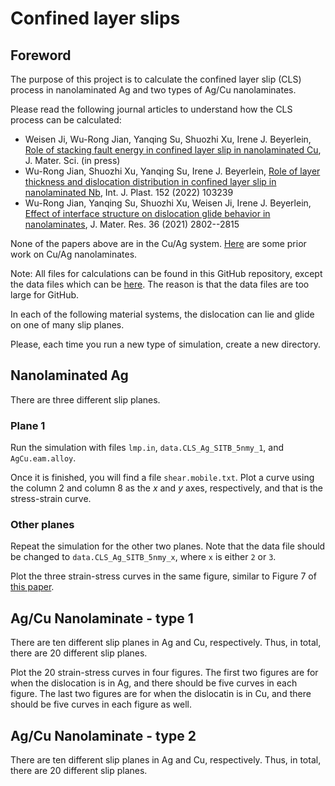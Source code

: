 # Confined layer slips

## Foreword

The purpose of this project is to calculate the confined layer slip (CLS) process in nanolaminated Ag and two types of Ag/Cu nanolaminates.

Please read the following journal articles to understand how the CLS process can be calculated:

- Weisen Ji, Wu-Rong Jian, Yanqing Su, Shuozhi Xu, Irene J. Beyerlein, [Role of stacking fault energy in confined layer slip in nanolaminated Cu](http://dx.doi.org/10.1007/s10853-023-08779-8), J. Mater. Sci. (in press)
- Wu-Rong Jian, Shuozhi Xu, Yanqing Su, Irene J. Beyerlein, [Role of layer thickness and dislocation distribution in confined layer slip in nanolaminated Nb](http://dx.doi.org/10.1016/j.ijplas.2022.103239), Int. J. Plast. 152 (2022) 103239
- Wu-Rong Jian, Yanqing Su, Shuozhi Xu, Weisen Ji, Irene J. Beyerlein, [Effect of interface structure on dislocation glide behavior in nanolaminates](http://dx.doi.org/10.1557/s43578-021-00261-y), J. Mater. Res. 36 (2021) 2802--2815

None of the papers above are in the Cu/Ag system. [Here](https://drive.google.com/drive/folders/10ONTPaz5GWNJaJW-JFp2eQ26b_omDWcM?usp=sharing) are some prior work on Cu/Ag nanolaminates.

Note: All files for calculations can be found in this GitHub repository, except the data files which can be [here](https://drive.google.com/drive/folders/1YZu87CYd2v4Lga5JAvvNwOLzXJRPqeJn?usp=sharing). The reason is that the data files are too large for GitHub.

In each of the following material systems, the dislocation can lie and glide on one of many slip planes.

Please, each time you run a new type of simulation, create a new directory.

## Nanolaminated Ag

There are three different slip planes.

### Plane 1

Run the simulation with files `lmp.in`, `data.CLS_Ag_SITB_5nmy_1`, and `AgCu.eam.alloy`.

Once it is finished, you will find a file `shear.mobile.txt`. Plot a curve using the column 2 and column 8 as the _x_ and _y_ axes, respectively, and that is the stress-strain curve.

### Other planes

Repeat the simulation for the other two planes. Note that the data file should be changed to `data.CLS_Ag_SITB_5nmy_x`, where `x` is either `2` or `3`.

Plot the three strain-stress curves in the same figure, similar to Figure 7 of [this paper](http://dx.doi.org/10.1557/s43578-021-00261-y).

## Ag/Cu Nanolaminate - type 1

There are ten different slip planes in Ag and Cu, respectively. Thus, in total, there are 20 different slip planes.

Plot the 20 strain-stress curves in four figures. The first two figures are for when the dislocation is in Ag, and there should be five curves in each figure. The last two figures are for when the dislocatin is in Cu, and there should be five curves in each figure as well.

## Ag/Cu Nanolaminate - type 2

There are ten different slip planes in Ag and Cu, respectively. Thus, in total, there are 20 different slip planes.